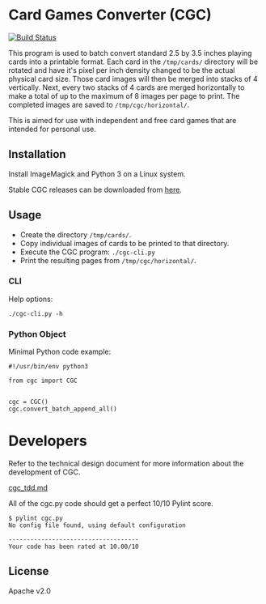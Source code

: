 # Card Games Converter (CGC)

[![Build Status](https://travis-ci.org/ekultails/card_games_converter.svg?branch=master)](https://travis-ci.org/ekultails/card_games_converter)

This program is used to batch convert standard 2.5 by 3.5 inches playing cards into a printable format. Each card in the `/tmp/cards/` directory will be rotated and have it's pixel per inch density changed to be the actual physical card size. Those card images will then be merged into stacks of 4 vertically. Next, every two stacks of 4 cards are merged horizontally to make a total of up to the maximum of 8 images per page to print. The completed images are saved to `/tmp/cgc/horizontal/`.

This is aimed for use with independent and free card games that are intended for personal use.

## Installation

Install ImageMagick and Python 3 on a Linux system.

Stable CGC releases can be downloaded from [here](https://github.com/ekultails/card_games_converter/releases).

## Usage

* Create the directory `/tmp/cards/`.
* Copy individual images of cards to be printed to that directory.
* Execute the CGC program: `./cgc-cli.py`
* Print the resulting pages from `/tmp/cgc/horizontal/`.

### CLI

Help options:

`./cgc-cli.py -h`

### Python Object

Minimal Python code example:

```
#!/usr/bin/env python3

from cgc import CGC


cgc = CGC()
cgc.convert_batch_append_all()
```

# Developers

Refer to the technical design document for more information about the development of CGC.

[cgc_tdd.md](cgc_tdd.md)

All of the cgc.py code should get a perfect 10/10 Pylint score.

```
$ pylint cgc.py
No config file found, using default configuration

------------------------------------
Your code has been rated at 10.00/10
```

## License

Apache v2.0
